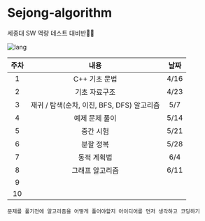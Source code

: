 # Sejong-algorithm

세종대 SW 역량 테스트 대비반👨‍🎓

![lang](https://img.shields.io/badge/lagnuage-c%2B%2B-orange)

| 주차 |                    내용                    | 날짜 |
| :--: | :----------------------------------------: | :--: |
|  1   |               C++ 기초 문법                | 4/16 |
|  2   |               기초 자료구조                | 4/23 |
|  3   | 재귀 / 탐색(순차, 이진, BFS, DFS) 알고리즘 | 5/7  |
|  4   |               예제 문제 풀이               | 5/14 |
|  5   |                 중간 시험                  | 5/21 |
|  6   |                 분할 정복                  | 5/28 |
|  7   |                동적 계획법                 | 6/4  |
|  8   |              그래프 알고리즘               | 6/11 |
|  9   |                                            |
|  10  |                                            |

```
문제를 풀기전에 알고리즘을 어떻게 풀어야할지 아이디어를 먼저 생각하고 코딩하기
```
